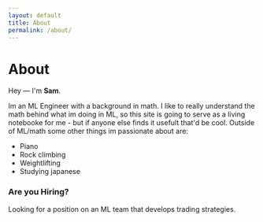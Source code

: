 ```yaml
---
layout: default
title: About
permalink: /about/
---
```


# About

Hey — I'm **Sam**.

Im an ML Engineer with a background in math. I like to really understand the math behind what im doing in ML,
so this site is going to serve as a living notebooke for me - but if anyone else finds it usefult that'd be cool. 
Outside of ML/math some other things im passionate about are:

- Piano
- Rock climbing
- Weightlifting
- Studying japanese


### Are you Hiring? 
Looking for a position on an ML team that develops trading strategies. 

